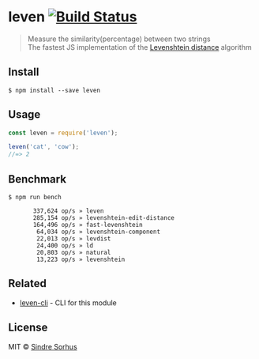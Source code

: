 # leven [![Build Status](https://travis-ci.org/sindresorhus/leven.svg?branch=master)](https://travis-ci.org/sindresorhus/leven)

> Measure the similarity(percentage) between two strings<br>
> The fastest JS implementation of the [Levenshtein distance](http://en.wikipedia.org/wiki/Levenshtein_distance) algorithm


## Install

```
$ npm install --save leven
```


## Usage

```js
const leven = require('leven');

leven('cat', 'cow');
//=> 2
```


## Benchmark

```
$ npm run bench
```

```
       337,624 op/s » leven
       285,154 op/s » levenshtein-edit-distance
       164,496 op/s » fast-levenshtein
        64,034 op/s » levenshtein-component
        22,013 op/s » levdist
        24,400 op/s » ld
        20,803 op/s » natural
        13,223 op/s » levenshtein
```


## Related

- [leven-cli](https://github.com/sindresorhus/leven-cli) - CLI for this module


## License

MIT © [Sindre Sorhus](https://sindresorhus.com)
